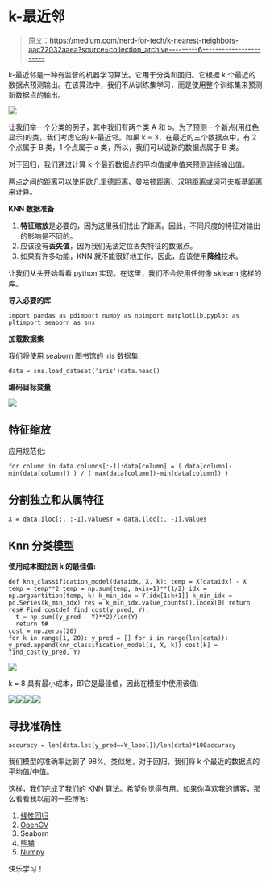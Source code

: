# k-最近邻

> 原文：<https://medium.com/nerd-for-tech/k-nearest-neighbors-aac72032aaea?source=collection_archive---------6----------------------->

k-最近邻是一种有监督的机器学习算法。它用于分类和回归。它根据 k 个最近的数据点预测输出。在该算法中，我们不从训练集学习，而是使用整个训练集来预测新数据点的输出。

![](img/f1ea3bac78517b6ff34059584aeeb810.png)

让我们举一个分类的例子，其中我们有两个类 A 和 b。为了预测一个新点(用红色显示)的类，我们考虑它的 k-最近邻。如果 k = 3，在最近的三个数据点中，有 2 个点属于 B 类，1 个点属于 a 类，所以，我们可以说新的数据点属于 B 类。

对于回归，我们通过计算 k 个最近数据点的平均值或中值来预测连续输出值。

两点之间的距离可以使用欧几里德距离、曼哈顿距离、汉明距离或闵可夫斯基距离来计算。

**KNN 数据准备**

1.  **特征缩放**是必要的，因为这里我们找出了距离。因此，不同尺度的特征对输出的影响是不同的。
2.  应该没有**丢失值**，因为我们无法定位丢失特征的数据点。
3.  如果有许多功能，KNN 就不能很好地工作。因此，应该使用**降维**技术。

让我们从头开始看看 python 实现。在这里，我们不会使用任何像 sklearn 这样的库。

**导入必要的库**

```
import pandas as pdimport numpy as npimport matplotlib.pyplot as pltimport seaborn as sns
```

**加载数据集**

我们将使用 seaborn 图书馆的 iris 数据集:

```
data = sns.load_dataset('iris')data.head()
```

**编码目标变量**

![](img/c007abeaadf1e07150ef326e1e46472d.png)

## 特征缩放

应用规范化:

```
for column in data.columns[:-1]:data[column] = ( data[column]-min(data[column]) ) / ( max(data[column])-min(data[column]) )
```

## 分割独立和从属特征

```
X = data.iloc[:, :-1].valuesY = data.iloc[:, -1].values
```

## Knn 分类模型

**使用成本图找到 k 的最佳值:**

```
def knn_classification_model(dataidx, X, k): temp = X[dataidx] - X temp = temp**2 temp = np.sum(temp, axis=1)**(1/2) idx = np.argpartition(temp, k) k_min_idx = Y[idx[1:k+1]] k_min_idx = pd.Series(k_min_idx) res = k_min_idx.value_counts().index[0] return res# Find costdef find_cost(y_pred, Y):
  t = np.sum((y_pred - Y)**2)/len(Y)
  return t# 
cost = np.zeros(20)
for k in range(1, 20): y_pred = [] for i in range(len(data)): y_pred.append(knn_classification_model(i, X, k)) cost[k] = find_cost(y_pred, Y)
```

![](img/29bb06a48cd6954b1802f5b9ec7f7d2f.png)

k = 8 具有最小成本，即它是最佳值，因此在模型中使用该值:

![](img/e1fafb07ce15258e9c08377fdc7aadbd.png)![](img/1e7850a07eccc41f2218de39493e021f.png)![](img/cd6cdc8bdb5589f7f91a2421192c2a95.png)![](img/d9d0bdea47938e13abd981cd7f9355d4.png)

## 寻找准确性

```
accuracy = len(data.loc[y_pred==Y_label])/len(data)*100accuracy
```

我们模型的准确率达到了 98%。类似地，对于回归，我们将 k 个最近的数据点的平均值/中值。

这样，我们完成了我们的 KNN 算法。希望你觉得有用。如果你喜欢我的博客，那么看看我以前的一些博客:

1.  [线性回归](https://khushijain2810.medium.com/linear-regression-9fd219098405)
2.  [OpenCV](https://khushijain2810.medium.com/introduction-to-opencv-586e38d536fd)
3.  Seaborn
4.  [熊猫](https://khushijain2810.medium.com/pandas-python-data-analysis-library-1d061c982fc8)
5.  [Numpy](https://khushijain2810.medium.com/numpy-day-3-at-internity-foundation-efcef826e549)

快乐学习！